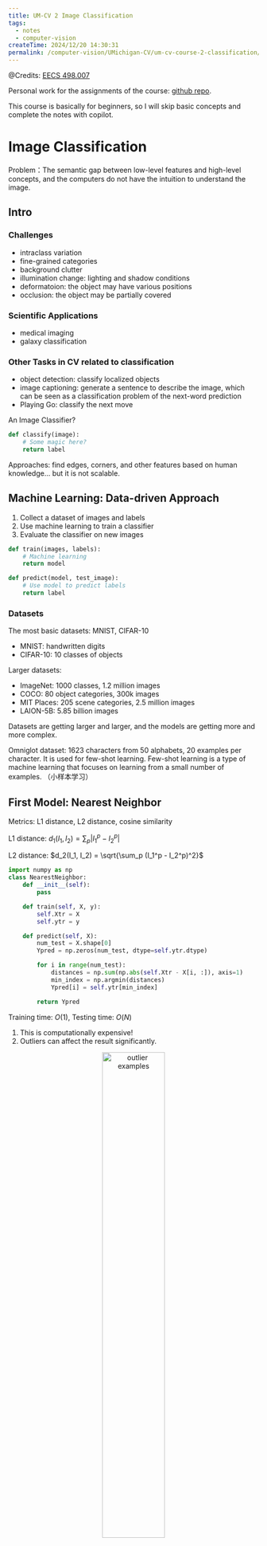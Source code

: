 ```yaml
---
title: UM-CV 2 Image Classification
tags: 
  - notes
  - computer-vision
createTime: 2024/12/20 14:30:31
permalink: /computer-vision/UMichigan-CV/um-cv-course-2-classification/
---
```


@Credits: [EECS 498.007](https://web.eecs.umich.edu/~justincj/teaching/eecs498/WI2022/)

Personal work for the assignments of the course: [github repo](https://github.com/SaturnTsen/EECS-498-007/).

<!-- more -->

This course is basically for beginners, so I will skip basic concepts and complete the notes with copilot.

# Image Classification

Problem：The semantic gap between low-level features and high-level concepts, and the computers do not have the intuition to understand the image.



## Intro

### Challenges

- intraclass variation
- fine-grained categories
- background clutter
- illumination change: lighting and shadow conditions
- deformatoion: the object may have various positions
- occlusion: the object may be partially covered

### Scientific Applications

- medical imaging
- galaxy classification

### Other Tasks in CV related to classification
- object detection: classify localized objects
- image captioning: generate a sentence to describe the image, which can be seen as a classification problem of the next-word prediction
- Playing Go: classify the next move

An Image Classifier?
```python
def classify(image):
    # Some magic here?
    return label
```
Approaches: find edges, corners, and other features based on human knowledge... but it is not scalable.

## Machine Learning: Data-driven Approach

1. Collect a dataset of images and labels
2. Use machine learning to train a classifier
3. Evaluate the classifier on new images

```python
def train(images, labels):
    # Machine learning
    return model
```

```python
def predict(model, test_image):
    # Use model to predict labels
    return label
```

### Datasets

The most basic datasets: MNIST, CIFAR-10
- MNIST: handwritten digits
- CIFAR-10: 10 classes of objects

Larger datasets:
- ImageNet: 1000 classes, 1.2 million images
- COCO: 80 object categories, 300k images
- MIT Places: 205 scene categories, 2.5 million images
- LAION-5B: 5.85 billion images

Datasets are getting larger and larger, and the models are getting more and more complex.

Omniglot dataset: 1623 characters from 50 alphabets, 20 examples per character. It is used for few-shot learning. Few-shot learning is a type of machine learning that focuses on learning from a small number of examples. （小样本学习）

## First Model: Nearest Neighbor

Metrics: L1 distance, L2 distance, cosine similarity

L1 distance: $d_1(I_1, I_2) = \sum_p |I_1^p - I_2^p|$

L2 distance: $d_2(I_1, I_2) = \sqrt{\sum_p (I_1^p - I_2^p)^2}$

```python
import numpy as np
class NearestNeighbor:
    def __init__(self):
        pass

    def train(self, X, y):
        self.Xtr = X
        self.ytr = y

    def predict(self, X):
        num_test = X.shape[0]
        Ypred = np.zeros(num_test, dtype=self.ytr.dtype)

        for i in range(num_test):
            distances = np.sum(np.abs(self.Xtr - X[i, :]), axis=1)
            min_index = np.argmin(distances)
            Ypred[i] = self.ytr[min_index]

        return Ypred
```

Training time: $O(1)$, Testing time: $O(N)$

1. This is computationally expensive!
2. Outliers can affect the result significantly.

<div style="text-align:center;">
<img src="/images/um-cv/um-cv-2-1.png" width="50%" alt="outlier examples"  /><br>
Fig: outliers
</div>

Web demo: [Nearest Neighbor Demo](http://vision.stanford.edu/teaching/cs231n-demos/knn/)

### Hyperparameters

What is the best K to use?

Hyperparameters: parameters that are not learned by the model, but are set at the start of the learning process.

Setting Hyperparameters:

- Idea 1: Choose hyperparamters that work best on the data.
  - BAD: This works best on the training data.
- Idea 2: Split data into train and test and choose hyperparameters that work best on the test data.
  - BAD: The algorithm is polluted by the test data!
- Idea 3: Split data into train, validation, and test. Choose hyperparameters that work best on the validation data.
  - Better and correst ! We only touch once the test data.
  - Bad perfomance on the test set implies bad performance on the real world.

<div style="text-align:center;">
<img src="/images/um-cv/um-cv-2-2.png" width="80%" alt="How to split your data"  /><br>
Fig: How to split your data
</div>

- Idea 4: Cross-validation: split data into k folds, train on k-1 folds, and test on the remaining fold. Repeat k times and average the results.
  - Better than Idea 3, but computationally expensive. Useful for small datasets, but not used too much in deep learning.

<div style="text-align:center;">
<img src="/images/um-cv/um-cv-2-3.png" width="80%" alt="cross-validation"  /><br>
Fig: cross-validation
</div>

Emprirical studies:

<div style="text-align:center;">
<img src="/images/um-cv/um-cv-2-4.png" width="80%" alt="Emprirical studies"  /><br>
Fig: Emprirical studies
</div>

### Correctness: Universal Approximation

KNN has universal approximaton power on compact sets.
<div style="text-align:center;">
<img src="/images/um-cv/um-cv-2-5.png" width="80%" alt="Universal Approximation"  /><br>
Fig: Universal Approximation
</div>

### Curse of Dimensionality

As the number of (input) dimensions increases, the volume of the space increases exponentially, and the number of data points required to fill the space increases exponentially.

### Summary

- KNN very is slow at runtime.
- Distance metrics on pixels are not informative, e.g. predicting a human's face based on the surrounding pixels.
- Surprisingly, KNN works well with extracted convolutional features!

## Assignment 1

Some notes:

### Access a single row or colums of a tensor

There are two common ways to access a single row or column of a tensor: using an integer will reduce the rank by one, and using a length-one slice will keep the same rank. Note that this is different behavior from MATLAB.

### Slicing a tensor

Slicing a tensor returns a **view** into the same data, so modifying it will also modify the original tensor. To avoid this, you can use the `clone()` method to make a copy of a tensor.

When you index into torch tensor using slicing, the resulting tensor view will always be a subarray of the original tensor. This is powerful, but can be restrictive.

### Indexing with an integer array or a tensor

We can also use **index arrays** to index tensors; this lets us construct new tensors with a lot more flexibility than using slices.

As an example, we can use index arrays to reorder the rows or columns of a tensor:

```python
# Credit: UMich EECS 498.007

# Create the following rank 2 tensor with shape (3, 4)
# [[ 1  2  3  4]
#  [ 5  6  7  8]
#  [ 9 10 11 12]]
a = torch.tensor([[1, 2, 3, 4], [5, 6, 7, 8], [9, 10, 11, 12]])
print('Original tensor:')
print(a)

# Create a new tensor of shape (5, 4) by reordering rows from a:
# - First two rows same as the first row of a
# - Third row is the same as the last row of a
# - Fourth and fifth rows are the same as the second row from a
idx = [0, 0, 2, 1, 1]  # index arrays can be Python lists of integers
print('\nReordered rows:')
print(a[idx])

# Create a new tensor of shape (3, 4) by reversing the columns from a
idx = torch.tensor([3, 2, 1, 0])  # Index arrays can be int64 torch tensors
print('\nReordered columns:')
print(a[:, idx])
```

```text :collapsed-lines=3
Original tensor:
tensor([[ 1,  2,  3,  4],
        [ 5,  6,  7,  8],
        [ 9, 10, 11, 12]])

Reordered rows:
tensor([[ 1,  2,  3,  4],
        [ 1,  2,  3,  4],
        [ 9, 10, 11, 12],
        [ 5,  6,  7,  8],
        [ 5,  6,  7,  8]])
tensor([[ 1,  2,  3,  4],
        [ 1,  2,  3,  4],
        [ 9, 10, 11, 12],
        [ 5,  6,  7,  8],
        [ 5,  6,  7,  8]])

Reordered columns:
tensor([[ 4,  3,  2,  1],
        [ 8,  7,  6,  5],
        [12, 11, 10,  9]])
```

More generally, given index arrays `idx0` and `idx1` with `N` elements each, `a[idx0, idx1]` is equivalent to:

```python
# Credit: UMich EECS 498.007

torch.tensor([
  a[idx0[0], idx1[0]],
  a[idx0[1], idx1[1]],
  ...,
  a[idx0[N - 1], idx1[N - 1]]
])
```

(A similar pattern extends to tensors with more than two dimensions)

```python
# Credit: UMich EECS 498.007

We can for example use this to get or set the diagonal of a tensor:

a = torch.tensor([[1, 2, 3], [4, 5, 6], [7, 8, 9]])
print('Original tensor:')
print(a)

idx = [0, 1, 2]
print('\nGet the diagonal:')
print(a[idx, idx])

# Modify the diagonal
a[idx, idx] = torch.tensor([11, 22, 33])
print('\nAfter setting the diagonal:')
print(a)
```

```text :collapsed-lines=3
Original tensor:
tensor([[1, 2, 3],
        [4, 5, 6],
        [7, 8, 9]])

Get the diagonal:
tensor([1, 5, 9])

After setting the diagonal:
tensor([[11,  2,  3],
        [ 4, 22,  6],
        [ 7,  8, 33]])
```

Select one element from each row or column of a tensor:

```python :collapsed-lines=10
# Create a new tensor from which we will select elements
a = torch.tensor([[1, 2, 3], [4, 5, 6], [7, 8, 9], [10, 11, 12]])
print('Original tensor:')
print(a)

# Take on element from each row of a:
# from row 0, take element 1;
# from row 1, take element 2;
# from row 2, take element 1;
# from row 3, take element 0
idx0 = torch.arange(a.shape[0])  # Quick way to build [0, 1, 2, 3]
idx1 = torch.tensor([1, 2, 1, 0])
print('\nSelect one element from each row:')
print(a[idx0, idx1])

# Now set each of those elements to zero
a[idx0, idx1] = 0
print('\nAfter modifying one element from each row:')
print(a)
```

```text :collapsed-lines=3
Original tensor:
tensor([[ 1,  2,  3],
        [ 4,  5,  6],
        [ 7,  8,  9],
        [10, 11, 12]])

Select one element from each row:
tensor([ 2,  6,  8, 10])

After modifying one element from each row:
tensor([[ 1,  0,  3],
        [ 4,  5,  0],
        [ 7,  0,  9],
        [ 0, 11, 12]])
```

### Boolean masking of tensors

The shape of the boolean mask should be the same as the original tensor, or should be broadcastable to the same shape. This is commnly used so I will not detail it here.

### Contiguous ?

Some combinations of reshaping operations will fail with cryptic errors. The exact reasons for this have to do with the way that tensors and views of tensors are implemented, and are beyond the scope of this assignment. However if you're curious, [this blog post by Edward Yang](http://blog.ezyang.com/2019/05/pytorch-internals/) gives a clear explanation of the problem.

[pytorch-internals](http://blog.ezyang.com/2019/05/pytorch-internals/) is a good blog to understand the operation `contiguous()`, `view()` and `reshape()`.

## KNN

Recall: some useful functions in PyTorch
```python
torch.view
torch.reshape
torch.flatten

torch.permute
torch.transpose

torch.squeeze
torch.unsqueeze

torch.argmax
torch.topk
torch.sort
torch.argsort

torch.mm
torch.mv
torch.einsum

torch.cat
torch.chunk
```

KNN Implementation

```python :collapsed-lines=50
"""
Implements a K-Nearest Neighbor classifier in PyTorch.
"""
import torch
from typing import Dict, List


def hello():
    """
    This is a sample function that we will try to import and run to ensure that
    our environment is correctly set up on Google Colab.
    """
    print("Hello from knn.py!")


def compute_distances_two_loops(x_train: torch.Tensor, x_test: torch.Tensor):
    """
    Computes the squared Euclidean distance between each element of training
    set and each element of test set. Images should be flattened and treated
    as vectors.

    This implementation uses a naive set of nested loops over the training and
    test data.

    The input data may have any number of dimensions -- for example this
    function should be able to compute nearest neighbor between vectors, in
    which case the inputs will have shape (num_{train, test}, D); it should
    also be able to compute nearest neighbors between images, where the inputs
    will have shape (num_{train, test}, C, H, W). More generally, the inputs
    will have shape (num_{train, test}, D1, D2, ..., Dn); you should flatten
    each element of shape (D1, D2, ..., Dn) into a vector of shape
    (D1 * D2 * ... * Dn) before computing distances.

    The input tensors should not be modified.

    NOTE: Your implementation may not use `torch.norm`, `torch.dist`,
    `torch.cdist`, or their instance method variants (`x.norm`, `x.dist`,
    `x.cdist`, etc.). You may not use any functions from `torch.nn` or
    `torch.nn.functional` modules.

    Args:
        x_train: Tensor of shape (num_train, D1, D2, ...)
        x_test: Tensor of shape (num_test, D1, D2, ...)

    Returns:
        dists: Tensor of shape (num_train, num_test) where dists[i, j]
            is the squared Euclidean distance between the i-th training point
            and the j-th test point. It should have the same dtype as x_train.
    """
    # Initialize dists to be a tensor of shape (num_train, num_test) with the
    # same datatype and device as x_train
    num_train = x_train.shape[0]
    num_test = x_test.shape[0]
    dists = x_train.new_zeros(num_train, num_test)
    ##########################################################################
    # TODO: Implement this function using a pair of nested loops over the    #
    # training data and the test data.                                       #
    #                                                                        #
    # You may not use torch.norm (or its instance method variant), nor any   #
    # functions from torch.nn or torch.nn.functional.                        #
    ##########################################################################
    # Replace "pass" statement with your code
    for i in range(num_train):
        for j in range(num_test):
            dists[i, j] = torch.sum((x_train[i] - x_test[j])**2)
    ##########################################################################
    #                           END OF YOUR CODE                             #
    ##########################################################################
    return dists


def compute_distances_one_loop(x_train: torch.Tensor, x_test: torch.Tensor):
    """
    Computes the squared Euclidean distance between each element of training
    set and each element of test set. Images should be flattened and treated
    as vectors.

    This implementation uses only a single loop over the training data.

    Similar to `compute_distances_two_loops`, this should be able to handle
    inputs with any number of dimensions. The inputs should not be modified.

    NOTE: Your implementation may not use `torch.norm`, `torch.dist`,
    `torch.cdist`, or their instance method variants (`x.norm`, `x.dist`,
    `x.cdist`, etc.). You may not use any functions from `torch.nn` or
    `torch.nn.functional` modules.

    Args:
        x_train: Tensor of shape (num_train, D1, D2, ...)
        x_test: Tensor of shape (num_test, D1, D2, ...)

    Returns:
        dists: Tensor of shape (num_train, num_test) where dists[i, j]
            is the squared Euclidean distance between the i-th training point
            and the j-th test point. It should have the same dtype as x_train.
    """
    # Initialize dists to be a tensor of shape (num_train, num_test) with the
    # same datatype and device as x_train

    ##########################################################################
    # TODO: Implement this function using only a single loop over x_train.   #
    #                                                                        #
    # You may not use torch.norm (or its instance method variant), nor any   #
    # functions from torch.nn or torch.nn.functional.                        #
    ##########################################################################
    # Replace "pass" statement with your code
    num_train = x_train.shape[0]
    num_test = x_test.shape[0]
    dists = torch.zeros(num_train, num_test,
                        dtype=x_train.dtype,
                        device=x_train.device)
    for i in range(num_train):
        dists[i] = torch.sum((x_train[i] - x_test)**2, dim=(1, 2, 3))
    ##########################################################################
    #                           END OF YOUR CODE                             #
    ##########################################################################
    return dists


def compute_distances_no_loops(x_train: torch.Tensor, x_test: torch.Tensor):
    """
    Computes the squared Euclidean distance between each element of training
    set and each element of test set. Images should be flattened and treated
    as vectors.

    This implementation should not use any Python loops. For memory-efficiency,
    it also should not create any large intermediate tensors; in particular you
    should not create any intermediate tensors with O(num_train * num_test)
    elements.

    Similar to `compute_distances_two_loops`, this should be able to handle
    inputs with any number of dimensions. The inputs should not be modified.

    NOTE: Your implementation may not use `torch.norm`, `torch.dist`,
    `torch.cdist`, or their instance method variants (`x.norm`, `x.dist`,
    `x.cdist`, etc.). You may not use any functions from `torch.nn` or
    `torch.nn.functional` modules.

    Args:
        x_train: Tensor of shape (num_train, C, H, W)
        x_test: Tensor of shape (num_test, C, H, W)

    Returns:
        dists: Tensor of shape (num_train, num_test) where dists[i, j] is
            the squared Euclidean distance between the i-th training point and
            the j-th test point.
    """
    # Initialize dists to be a tensor of shape (num_train, num_test) with the
    # same datatype and device as x_train
    num_train = x_train.shape[0]
    num_test = x_test.shape[0]
    ##########################################################################
    # TODO: Implement this function without using any explicit loops and     #
    # without creating any intermediate tensors with O(num_train * num_test) #
    # elements.                                                              #
    #                                                                        #
    # You may not use torch.norm (or its instance method variant), nor any   #
    # functions from torch.nn or torch.nn.functional.                        #
    #                                                                        #
    # HINT: Try to formulate the Euclidean distance using two broadcast sums #
    #       and a matrix multiply.                                           #
    ##########################################################################
    # Replace "pass" statement with your code
    dists = torch.sum((x_train.view(num_train, 1, -1) -
                       x_test.view(num_test, 1, -1).permute(1, 0, 2))**2, dim=2)
    # dists = torch.cdist(x_train.view(num_train, -1),
    #                     x_test.view(num_test, -1), p=2)

    ##########################################################################
    #                           END OF YOUR CODE                             #
    ##########################################################################
    return dists


def predict_labels(dists: torch.Tensor, y_train: torch.Tensor, k: int = 1):
    """
    Given distances between all pairs of training and test samples, predict a
    label for each test sample by taking a MAJORITY VOTE among its `k` nearest
    neighbors in the training set.

    In the event of a tie, this function SHOULD return the smallest label. For
    example, if k=5 and the 5 nearest neighbors to a test example have labels
    [1, 2, 1, 2, 3] then there is a tie between 1 and 2 (each have 2 votes),
    so we should return 1 since it is the smallest label.

    This function should not modify any of its inputs.

    Args:
        dists: Tensor of shape (num_train, num_test) where dists[i, j] is the
            squared Euclidean distance between the i-th training point and the
            j-th test point.
        y_train: Tensor of shape (num_train,) giving labels for all training
            samples. Each label is an integer in the range [0, num_classes - 1]
        k: The number of nearest neighbors to use for classification.

    Returns:
        y_pred: int64 Tensor of shape (num_test,) giving predicted labels for
            the test data, where y_pred[j] is the predicted label for the j-th
            test example. Each label should be an integer in the range
            [0, num_classes - 1].
    """
    num_train, num_test = dists.shape
    y_pred = torch.zeros(num_test, dtype=torch.int64)
    ##########################################################################
    # TODO: Implement this function. You may use an explicit loop over the   #
    # test samples.                                                          #
    #                                                                        #
    # HINT: Look up the function torch.topk                                  #
    ##########################################################################
    # Replace "pass" statement with your code
    neighbor_indices = torch.topk(dists, k=k, dim=0, largest=False).indices
    y_neighbors = y_train[neighbor_indices]
    y_pred = torch.mode(y_neighbors, 0).values
    ##########################################################################
    #                           END OF YOUR CODE                             #
    ##########################################################################
    return y_pred


class KnnClassifier:

    def __init__(self, x_train: torch.Tensor, y_train: torch.Tensor):
        """
        Create a new K-Nearest Neighbor classifier with the specified training
        data. In the initializer we simply memorize the provided training data.

        Args:
            x_train: Tensor of shape (num_train, C, H, W) giving training data
            y_train: int64 Tensor of shape (num_train, ) giving training labels
        """
        ######################################################################
        # TODO: Implement the initializer for this class. It should perform  #
        # no computation and simply memorize the training data in            #
        # `self.x_train` and `self.y_train`, accordingly.                    #
        ######################################################################
        # Replace "pass" statement with your code
        self.x_train = x_train
        self.y_train = y_train
        ######################################################################
        #                         END OF YOUR CODE                           #
        ######################################################################

    def predict(self, x_test: torch.Tensor, k: int = 1):
        """
        Make predictions using the classifier.

        Args:
            x_test: Tensor of shape (num_test, C, H, W) giving test samples.
            k: The number of neighbors to use for predictions.

        Returns:
            y_test_pred: Tensor of shape (num_test,) giving predicted labels
                for the test samples.
        """
        y_test_pred = None
        ######################################################################
        # TODO: Implement this method. You should use the functions you      #
        # wrote above for computing distances (use the no-loop variant) and  #
        # to predict output labels.                                          #
        ######################################################################
        # Replace "pass" statement with your code
        dist = compute_distances_no_loops(self.x_train, x_test)
        y_test_pred = predict_labels(dist, self.y_train, k)
        ######################################################################
        #                         END OF YOUR CODE                           #
        ######################################################################
        return y_test_pred

    def check_accuracy(
        self,
        x_test: torch.Tensor,
        y_test: torch.Tensor,
        k: int = 1,
        quiet: bool = False
    ):
        """
        Utility method for checking the accuracy of this classifier on test
        data. Returns the accuracy of the classifier on the test data, and
        also prints a message giving the accuracy.

        Args:
            x_test: Tensor of shape (num_test, C, H, W) giving test samples.
            y_test: int64 Tensor of shape (num_test,) giving test labels.
            k: The number of neighbors to use for prediction.
            quiet: If True, don't print a message.

        Returns:
            accuracy: Accuracy of this classifier on the test data, as a
                percent. Python float in the range [0, 100]
        """
        y_test_pred = self.predict(x_test, k=k)
        num_samples = x_test.shape[0]
        num_correct = (y_test == y_test_pred).sum().item()
        accuracy = 100.0 * num_correct / num_samples
        msg = (
            f"Got {num_correct} / {num_samples} correct; "
            f"accuracy is {accuracy:.2f}%"
        )
        if not quiet:
            print(msg)
        return accuracy


def knn_cross_validate(
    x_train: torch.Tensor,
    y_train: torch.Tensor,
    num_folds: int = 5,
    k_choices: List[int] = [1, 3, 5, 8, 10, 12, 15, 20, 50, 100],
):
    """
    Perform cross-validation for `KnnClassifier`.

    Args:
        x_train: Tensor of shape (num_train, C, H, W) giving all training data.
        y_train: int64 Tensor of shape (num_train,) giving labels for training
            data.
        num_folds: Integer giving the number of folds to use.
        k_choices: List of integers giving the values of k to try.

    Returns:
        k_to_accuracies: Dictionary mapping values of k to lists, where
            k_to_accuracies[k][i] is the accuracy on the i-th fold of a
            `KnnClassifier` that uses k nearest neighbors.
    """

    # First we divide the training data into num_folds equally-sized folds.
    x_train_folds = []
    y_train_folds = []
    ##########################################################################
    # TODO: Split the training data and images into folds. After splitting,  #
    # x_train_folds and y_train_folds should be lists of length num_folds,   #
    # where y_train_folds[i] is label vector for images inx_train_folds[i].  #
    #                                                                        #
    # HINT: torch.chunk                                                      #
    ##########################################################################
    # Replace "pass" statement with your code
    x_train_folds = torch.chunk(x_train, num_folds, dim=0)
    y_train_folds = torch.chunk(y_train, num_folds, dim=0)
    ##########################################################################
    #                           END OF YOUR CODE                             #
    ##########################################################################

    # A dictionary holding the accuracies for different values of k that we
    # find when running cross-validation. After running cross-validation,
    # k_to_accuracies[k] should be a list of length num_folds giving the
    # different accuracies we found trying `KnnClassifier`s using k neighbors.
    k_to_accuracies = {}

    ##########################################################################
    # TODO: Perform cross-validation to find the best value of k. For each   #
    # value of k in k_choices, run the k-NN algorithm `num_folds` times; in  #
    # each case you'll use all but one fold as training data, and use the    #
    # last fold as a validation set. Store the accuracies for all folds and  #
    # all values in k in k_to_accuracies.                                    #
    #                                                                        #
    # HINT: torch.cat                                                        #
    ##########################################################################
    # Replace "pass" statement with your code
    for k in k_choices:
        k_to_accuracies[k] = []
        for i in range(num_folds):
            x_train_fold = torch.cat(
                x_train_folds[:i] + x_train_folds[i+1:], dim=0)
            y_train_fold = torch.cat(
                y_train_folds[:i] + y_train_folds[i+1:], dim=0)
            x_val_fold = x_train_folds[i]
            y_val_fold = y_train_folds[i]
            knn = KnnClassifier(x_train_fold, y_train_fold)
            accuracy = knn.check_accuracy(
                x_val_fold, y_val_fold, k=k, quiet=True)
            k_to_accuracies[k].append(accuracy)
    ##########################################################################
    #                           END OF YOUR CODE                             #
    ##########################################################################

    return k_to_accuracies


def knn_get_best_k(k_to_accuracies: Dict[int, List]):
    """
    Select the best value for k, from the cross-validation result from
    knn_cross_validate. If there are multiple k's available, then you SHOULD
    choose the smallest k among all possible answer.

    Args:
        k_to_accuracies: Dictionary mapping values of k to lists, where
            k_to_accuracies[k][i] is the accuracy on the i-th fold of a
            `KnnClassifier` that uses k nearest neighbors.

    Returns:
        best_k: best (and smallest if there is a conflict) k value based on
            the k_to_accuracies info.
    """
    best_k = 0
    ##########################################################################
    # TODO: Use the results of cross-validation stored in k_to_accuracies to #
    # choose the value of k, and store result in `best_k`. You should choose #
    # the value of k that has the highest mean accuracy accross all folds.   #
    ##########################################################################
    # Replace "pass" statement with your code
    best_accuracy = 0
    for k, accuracies in k_to_accuracies.items():
        accuracy = sum(accuracies) / len(accuracies)
        if accuracy > best_accuracy:
            best_accuracy = accuracy
            best_k = k
    ##########################################################################
    #                           END OF YOUR CODE                             #
    ##########################################################################
    return best_k

```

